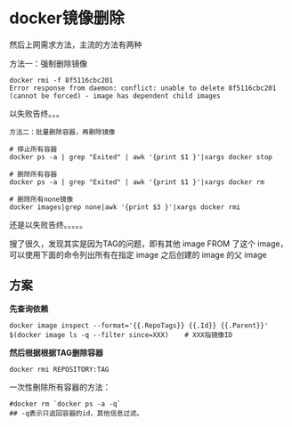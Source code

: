 # docker镜像删除

然后上网需求方法，主流的方法有两种

方法一：强制删除镜像

```
docker rmi -f 8f5116cbc201
Error response from daemon: conflict: unable to delete 8f5116cbc201 (cannot be forced) - image has dependent child images
```

以失败告终。。。

```
方法二：批量删除容器，再删除镜像

# 停止所有容器
docker ps -a | grep "Exited" | awk '{print $1 }'|xargs docker stop

# 删除所有容器
docker ps -a | grep "Exited" | awk '{print $1 }'|xargs docker rm

# 删除所有none镜像
docker images|grep none|awk '{print $3 }'|xargs docker rmi
```

还是以失败告终。。。。。



搜了很久，发现其实是因为TAG的问题，即有其他 image FROM 了这个 image，可以使用下面的命令列出所有在指定 image 之后创建的 image 的父 image

## **方案**

**先查询依赖**

```
docker image inspect --format='{{.RepoTags}} {{.Id}} {{.Parent}}' $(docker image ls -q --filter since=XXX)    # XXX指镜像ID
```

**然后根据根据TAG删除容器**

```
docker rmi REPOSITORY:TAG
```





一次性刪除所有容器的方法：

```
#docker rm `docker ps -a -q`
## -q表示只返回容器的id，其他信息过滤。
```

